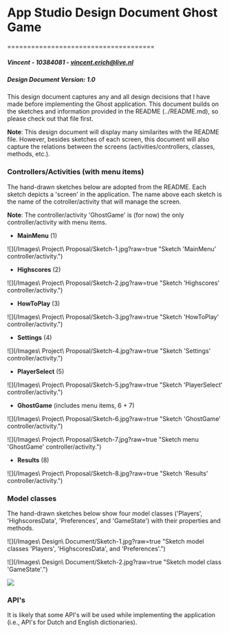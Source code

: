# App Studio Design Document Ghost Game #
=====================================
##### Vincent - 10384081 - <vincent.erich@live.nl> #####
##### Design Document Version: 1.0 #####

This design document captures any and all design decisions that I have made before implementing the Ghost application. This document builds on the sketches and information provided in the README (../README.md), so please check out that file first.

<b>Note</b>: This design document will display many similarites with the README file. However, besides sketches of each screen, this document will also capture the relations between the screens (activities/controllers, classes, methods, etc.). 

### Controllers/Activities (with menu items) ###

The hand-drawn sketches below are adopted from the README. Each sketch depicts a 'screen' in the application. The name above each sketch is the name of the cotroller/activity that will manage the screen.

<b>Note</b>: The controller/activity 'GhostGame' is (for now) the only controller/activity with menu items.  

* <b>MainMenu</b> (1)

![](/Images\ Project\ Proposal/Sketch-1.jpg?raw=true "Sketch 'MainMenu' controller/activity.")

* <b>Highscores</b> (2)

![](/Images\ Project\ Proposal/Sketch-2.jpg?raw=true "Sketch 'Highscores' controller/activity.")

* <b>HowToPlay</b> (3)

![](/Images\ Project\ Proposal/Sketch-3.jpg?raw=true "Sketch 'HowToPlay' controller/activity.")

* <b>Settings</b> (4)

![](/Images\ Project\ Proposal/Sketch-4.jpg?raw=true "Sketch 'Settings' controller/activity.")

* <b>PlayerSelect</b> (5)

![](/Images\ Project\ Proposal/Sketch-5.jpg?raw=true "Sketch 'PlayerSelect' controller/activity.")

* <b>GhostGame</b> (includes menu items, 6 + 7)

![](/Images\ Project\ Proposal/Sketch-6.jpg?raw=true "Sketch 'GhostGame' controller/activity.")

![](/Images\ Project\ Proposal/Sketch-7.jpg?raw=true "Sketch menu 'GhostGame' controller/activity.")

* <b>Results</b> (8)

![](/Images\ Project\ Proposal/Sketch-8.jpg?raw=true "Sketch 'Results' controller/activity.")

### Model classes ###

The hand-drawn sketches below show four model classes ('Players', 'HighscoresData', 'Preferences', and 'GameState') with their properties and methods.

![](/Images\ Design\ Document/Sketch-1.jpg?raw=true "Sketch model classes 'Players', 'HighscoresData', and 'Preferences'.")

![](/Images\ Design\ Document/Sketch-2.jpg?raw=true "Sketch model class 'GameState'.")

<img src="https://github.com/vincent-erich/App-studio-ghost-project/blob/master/doc/Images%20Design%20Document/Sketch_1.jpg"/>

### API's ###

It is likely that some API's will be used while implementing the application (i.e., API's for Dutch and English dictionaries). 
